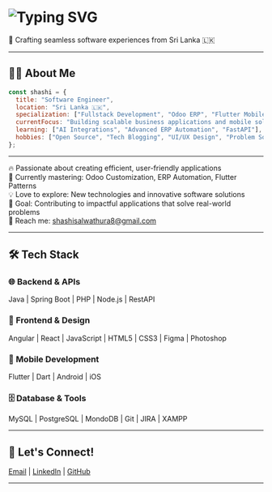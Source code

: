 #  <img src="https://readme-typing-svg.demolab.com?font=Fira+Code&size=24&duration=3000&pause=500&color=00F7F7&center=true&vCenter=true&width=800&lines=Software+Engineer|Fullstack+Developer|Odoo+Specialist" alt="Typing SVG">

🚀 Crafting seamless software experiences from Sri Lanka 🇱🇰  

---

## 🧑‍💻 About Me
```javascript
const shashi = {
  title: "Software Engineer",
  location: "Sri Lanka 🇱🇰",
  specialization: ["Fullstack Development", "Odoo ERP", "Flutter Mobile Apps"],
  currentFocus: "Building scalable business applications and mobile solutions",
  learning: ["AI Integrations", "Advanced ERP Automation", "FastAPI"],
  hobbies: ["Open Source", "Tech Blogging", "UI/UX Design", "Problem Solving"]
};
```

---

🔥 Passionate about creating efficient, user-friendly applications  
🌱 Currently mastering: Odoo Customization, ERP Automation, Flutter Patterns  
💡 Love to explore: New technologies and innovative software solutions  
🎯 Goal: Contributing to impactful applications that solve real-world problems  
📧 Reach me: [shashisalwathura8@gmail.com](mailto:shashisalwathura8@gmail.com)  

---

## 🛠️ Tech Stack

### 🌐 Backend & APIs
Java | Spring Boot | PHP | Node.js | RestAPI  

### 🎨 Frontend & Design
Angular | React | JavaScript | HTML5 | CSS3 | Figma | Photoshop  

### 📱 Mobile Development
Flutter | Dart | Android | iOS  

### 🗄️ Database & Tools
MySQL | PostgreSQL | MondoDB | Git | JIRA | XAMPP  


---

## 🤝 Let's Connect!

[Email](mailto:shashisalwathura8@gmail.com) | [LinkedIn]([https://www.linkedin.com/in/shashisalwathura](https://www.linkedin.com/in/shashi-salwathura/)) | [GitHub](https://github.com/ShashiSal98)

---
